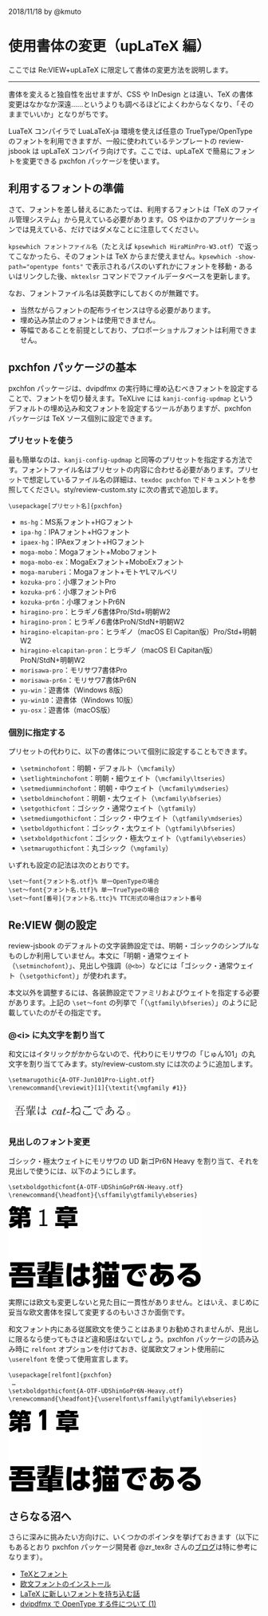 2018/11/18 by @kmuto

# 使用書体の変更（upLaTeX 編）

ここでは Re:VIEW+upLaTeX に限定して書体の変更方法を説明します。

----

書体を変えると独自性を出せますが、CSS や InDesign とは違い、TeX の書体変更はなかなか深遠……というよりも調べるほどによくわからなくなり、「そのままでいいか」となりがちです。

LuaTeX コンパイラで LuaLaTeX-ja 環境を使えば任意の TrueType/OpenType のフォントを利用できますが、一般に使われているテンプレートの review-jsbook は upLaTeX コンパイラ向けです。ここでは、upLaTeX で簡易にフォントを変更できる pxchfon パッケージを使います。

## 利用するフォントの準備

さて、フォントを差し替えるにあたっては、利用するフォントは「TeX のファイル管理システム」から見えている必要があります。OS やほかのアプリケーションでは見えている、だけではダメなことに注意してください。

`kpsewhich フォントファイル名`（たとえば `kpsewhich HiraMinPro-W3.otf`）で返ってこなかったら、そのフォントは TeX からまだ使えません。`kpsewhich -show-path="opentype fonts"` で表示されるパスのいずれかにフォントを移動・あるいはリンクした後、`mktexlsr` コマンドでファイルデータベースを更新します。

なお、フォントファイル名は英数字にしておくのが無難です。

- 当然ながらフォントの配布ライセンスは守る必要があります。
- 埋め込み禁止のフォントは使用できません。
- 等幅であることを前提としており、プロポーショナルフォントは利用できません。

## pxchfon パッケージの基本

pxchfon パッケージは、dvipdfmx の実行時に埋め込むべきフォントを設定することで、フォントを切り替えます。TeXLive には `kanji-config-updmap` というデフォルトの埋め込み和文フォントを設定するツールがありますが、pxchfon パッケージは TeX ソース個別に設定できます。

### プリセットを使う

最も簡単なのは、`kanji-config-updmap` と同等のプリセットを指定する方法です。フォントファイル名はプリセットの内容に合わせる必要があります。プリセットで想定しているファイル名の詳細は、`texdoc pxchfon` でドキュメントを参照してください。sty/review-custom.sty に次の書式で追加します。

```
\usepackage[プリセット名]{pxchfon}
```

- `ms-hg`：MS系フォント+HGフォント
- `ipa-hg`：IPAフォント+HGフォント
- `ipaex-hg`：IPAexフォント+HGフォント
- `moga-mobo`：Mogaフォント+Moboフォント
- `moga-mobo-ex`：MogaExフォント+MoboExフォント
- `moga-maruberi`：Mogaフォント+モトヤLマルベリ
- `kozuka-pro`：小塚フォントPro
- `kozuka-pr6`：小塚フォントPr6
- `kozuka-pr6n`：小塚フォントPr6N
- `hiragino-pro`：ヒラギノ6書体Pro/Std+明朝W2
- `hiragino-pron`：ヒラギノ6書体ProN/StdN+明朝W2
- `hiragino-elcapitan-pro`：ヒラギノ（macOS El Capitan版）Pro/Std+明朝W2
- `hiragino-elcapitan-pron`：ヒラギノ（macOS El Capitan版）ProN/StdN+明朝W2
- `morisawa-pro`：モリサワ7書体Pro
- `morisawa-pr6n`：モリサワ7書体Pr6N
- `yu-win`：遊書体（Windows 8版）
- `yu-win10`：遊書体（Windows 10版）
- `yu-osx`：遊書体（macOS版）

### 個別に指定する

プリセットの代わりに、以下の書体について個別に設定することもできます。

- `\setminchofont`：明朝・デフォルト（`\mcfamily`）
- `\setlightminchofont`：明朝・細ウェイト（`\mcfamily\ltseries`）
- `\setmediumminchofont`：明朝・中ウェイト（`\mcfamily\mdseries`）
- `\setboldminchofont`：明朝・太ウェイト（`\mcfamily\bfseries`）
- `\setgothicfont`：ゴシック・通常ウェイト（`\gtfamily`）
- `\setmediumgothicfont`：ゴシック・中ウェイト（`\gtfamily\mdseries`）
- `\setboldgothicfont`：ゴシック・太ウェイト（`\gtfamily\bfseries`）
- `\setxboldgothicfont`：ゴシック・極太ウェイト（`\gtfamily\ebseries`）
- `\setmarugothicfont`：丸ゴシック（`\mgfamily`）

いずれも設定の記法は次のとおりです。

```
\set〜font{フォント名.otf}% 単一OpenTypeの場合
\set〜font{フォント名.ttf}% 単一TrueTypeの場合
\set〜font[番号]{フォント名.ttc}% TTC形式の場合はフォント番号
```

## Re:VIEW 側の設定

review-jsbook のデフォルトの文字装飾設定では、明朝・ゴシックのシンプルなものしか利用していません。本文に「明朝・通常ウェイト（`\setminchofont`）」、見出しや強調（`@<b>`）などには「ゴシック・通常ウェイト（`\setgothicfont`）」が使われます。

本文以外を調整するには、各装飾設定でファミリおよびウェイトを指定する必要があります。上記の `\set〜font` の列挙で「（`\gtfamily\bfseries`）」のように記載していたのがその指定です。

### @\<i\> に丸文字を割り当て

和文にはイタリックがかからないので、代わりにモリサワの「じゅん101」の丸文字を割り当ててみます。sty/review-custom.sty には次のように追加します。

```
\setmarugothic{A-OTF-Jun101Pro-Light.otf}
\renewcommand{\reviewit}[1]{\textit{\mgfamily #1}}
```

![イタリック装飾内の和文を丸文字に変更](images/pxchfon-italic.png)

### 見出しのフォント変更

ゴシック・極太ウェイトにモリサワの UD 新ゴPr6N Heavy を割り当て、それを見出しで使うには、以下のようにします。

```
\setxboldgothicfont{A-OTF-UDShinGoPr6N-Heavy.otf}
\renewcommand{\headfont}{\sffamily\gtfamily\ebseries}
```

![見出しの和文を極太に変更](images/pxchfon-title1.png)

実際には欧文も変更しないと見た目に一貫性がありません。とはいえ、まじめに妥当な欧文書体を探して変更するのもいささか面倒です。

和文フォント内にある従属欧文を使うことはあまりお勧めされませんが、見出しに限るなら使ってもさほど違和感はないでしょう。pxchfon パッケージの読み込み時に `relfont` オプションを付けておき、従属欧文フォント使用前に `\userelfont` を使って使用宣言します。

```
\usepackage[relfont]{pxchfon}
 …
\setxboldgothicfont{A-OTF-UDShinGoPr6N-Heavy.otf}
\renewcommand{\headfont}{\userelfont\sffamily\gtfamily\ebseries}
```

![見出しの欧文を従属欧文に変更](images/pxchfon-title2.png)

## さらなる沼へ

さらに深みに挑みたい方向けに、いくつかのポインタを挙げておきます（以下にもあるとおり pxchfon パッケージ開発者 @zr_tex8r さんの[ブログ](http://d.hatena.ne.jp/zrbabbler/)は特に参考になります）。

- [TeXとフォント](https://texwiki.texjp.org/?TeXとフォント)
- [欧文フォントのインストール](http://d.hatena.ne.jp/eggtoothcroc/20110906/p1)
- [LaTeX に新しいフォントを持ち込む話](http://d.hatena.ne.jp/zrbabbler/20110911/1315737566)
- [dvipdfmx で OpenType する件について (1)](http://d.hatena.ne.jp/zrbabbler/20110926/1317041905)
